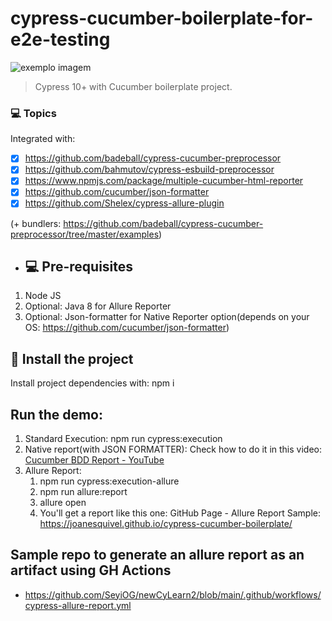 # cypress-cucumber-boilerplate-for-e2e-testing

<img src="https://media-exp1.licdn.com/dms/image/C4E0BAQF1dg2KtKFdPg/company-logo_200_200/0/1626295436859?e=2159024400&v=beta&t=Ib_T9PXXQxkHRKnj3Oe65EKuR6EAh01IgAA6IGvU0FY" alt="exemplo imagem">

> Cypress 10+ with Cucumber boilerplate project.

### 💻 Topics

Integrated with:

- [x] https://github.com/badeball/cypress-cucumber-preprocessor
- [x] https://github.com/bahmutov/cypress-esbuild-preprocessor
- [x] https://www.npmjs.com/package/multiple-cucumber-html-reporter
- [x] https://github.com/cucumber/json-formatter
- [x] https://github.com/Shelex/cypress-allure-plugin

(+ bundlers: https://github.com/badeball/cypress-cucumber-preprocessor/tree/master/examples)

- ## 💻 Pre-requisites

1. Node JS
2. Optional: Java 8 for Allure Reporter
3. Optional: Json-formatter for Native Reporter option(depends on your OS: https://github.com/cucumber/json-formatter)

## 🚀 Install the project

Install project dependencies with: npm i

## Run the demo:

1. Standard Execution: npm run cypress:execution
2. Native report(with JSON FORMATTER): Check how to do it in this video: [Cucumber BDD Report - YouTube](https://www.youtube.com/watch?v=5AGXK9cL2fs&t=2s&ab_channel=JoanMedia)
3. Allure Report: 
   1. npm run cypress:execution-allure
   2. npm run allure:report
   3. allure open
   4. You'll get a report like this one: GitHub Page - Allure Report Sample: https://joanesquivel.github.io/cypress-cucumber-boilerplate/


##  Sample repo to generate an allure report as an artifact using GH Actions

* https://github.com/SeyiOG/newCyLearn2/blob/main/.github/workflows/cypress-allure-report.yml
